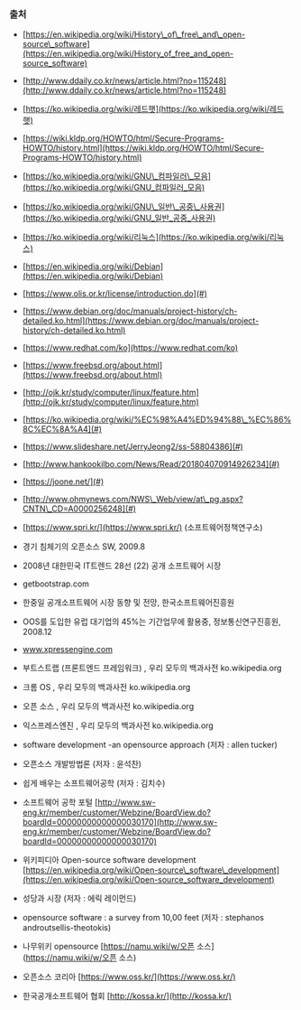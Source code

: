 ### 출처

* [https://en.wikipedia.org/wiki/History\_of\_free\_and\_open-source\_software](https://en.wikipedia.org/wiki/History_of_free_and_open-source_software)
* [http://www.ddaily.co.kr/news/article.html?no=115248](http://www.ddaily.co.kr/news/article.html?no=115248)
* [https://ko.wikipedia.org/wiki/레드햇](https://ko.wikipedia.org/wiki/레드햇)
* [https://wiki.kldp.org/HOWTO/html/Secure-Programs-HOWTO/history.html](https://wiki.kldp.org/HOWTO/html/Secure-Programs-HOWTO/history.html)
* [https://ko.wikipedia.org/wiki/GNU\_컴파일러\_모음](https://ko.wikipedia.org/wiki/GNU_컴파일러_모음)
* [https://ko.wikipedia.org/wiki/GNU\_일반\_공중\_사용권](https://ko.wikipedia.org/wiki/GNU_일반_공중_사용권)
* [https://ko.wikipedia.org/wiki/리눅스](https://ko.wikipedia.org/wiki/리눅스)
* [https://en.wikipedia.org/wiki/Debian](https://en.wikipedia.org/wiki/Debian)
* [https://www.olis.or.kr/license/introduction.do](#)

* [https://www.debian.org/doc/manuals/project-history/ch-detailed.ko.html](https://www.debian.org/doc/manuals/project-history/ch-detailed.ko.html)

* [https://www.redhat.com/ko](https://www.redhat.com/ko)

* [https://www.freebsd.org/about.html](https://www.freebsd.org/about.html)

* [http://ojk.kr/study/computer/linux/feature.htm](http://ojk.kr/study/computer/linux/feature.htm)

* [https://ko.wikipedia.org/wiki/%EC%98%A4%ED%94%88\_%EC%86%8C%EC%8A%A4](#)

* [https://www.slideshare.net/JerryJeong2/ss-58804386](#)

* [http://www.hankookilbo.com/News/Read/201804070914926234](#)

* [https://joone.net/](#)

* [http://www.ohmynews.com/NWS\_Web/view/at\_pg.aspx?CNTN\_CD=A0000256248](#)

* [https://www.spri.kr/](https://www.spri.kr/) \(소프트웨어정책연구소\)

* 경기 침체기의 오픈소스 SW, 2009.8

* 2008년 대한민국 IT트렌드 28선 \(22\) 공개 소프트웨어 시장

* getbootstrap.com

* 한중일 공개소프트웨어 시장 동향 및 전망, 한국소프트웨어진흥원
* OOS를 도입한 유럽 대기업의 45%는 기간업무에 활용중, 정보통신연구진흥원, 2008.12
* www.xpressengine.com
* 부트스트랩 \(프론트엔드 프레임워크\) , 우리 모두의 백과사전 ko.wikipedia.org
* 크롬 OS , 우리 모두의 백과사전 ko.wikipedia.org
* 오픈 소스 , 우리 모두의 백과사전 ko.wikipedia.org
* 익스프레스엔진 , 우리 모두의 백과사전 ko.wikipedia.org
* software development -an opensource approach \(저자 : allen tucker\)

* 오픈소스 개발방법론 \(저자 : 윤석찬\)

* 쉽게 배우는 소프트웨어공학 \(저자 : 김치수\)

* 소프트웨어 공학 포털 [http://www.sw-eng.kr/member/customer/Webzine/BoardView.do?boardId=00000000000000030170](http://www.sw-eng.kr/member/customer/Webzine/BoardView.do?boardId=00000000000000030170)

* 위키피디아 Open-source software development [https://en.wikipedia.org/wiki/Open-source\_software\_development](https://en.wikipedia.org/wiki/Open-source_software_development)

* 성당과 시장 \(저자 : 에릭 레이먼드\)

* opensource software : a survey from 10,00 feet \(저자 : stephanos androutsellis-theotokis\)

* 나무위키 opensource [https://namu.wiki/w/오픈 소스](https://namu.wiki/w/오픈 소스)

* 오픈소스 코리아 [https://www.oss.kr/](https://www.oss.kr/)

* 한국공개소프트웨어 협회 [http://kossa.kr/](http://kossa.kr/)



